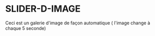 # SLIDER-D-IMAGE
Ceci est un galerie d'image de façon automatique ( l'image change à chaque 5 seconde)


